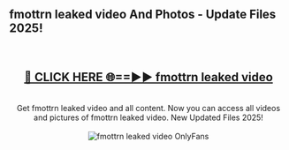 <h2>fmottrn leaked video And Photos - Update Files 2025!</h2>
<br>
<div align="center">
<h2><a href="https://linkcuts.com/hfmhzwbr" rel="nofollow">🔴 CLICK HERE 🌐==►► fmottrn leaked video</a></h2>
<br>
Get fmottrn leaked video and all content. Now you can access all videos and pictures of fmottrn leaked video. New Updated Files 2025!
<br>
<br>
<a href="https://linkcuts.com/hfmhzwbr" rel="nofollow" data-target="animated-image.originalLink"><img src="https://i.ibb.co.com/WyWwxjT/player-gif2.gif" alt="fmottrn leaked video OnlyFans" style="max-width: 100%; display: inline-block;" data-target="animated-image.originalImage"></a>
</div>
<br>